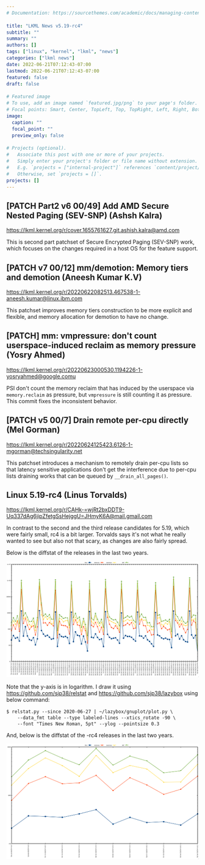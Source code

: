 ```yaml
---
# Documentation: https://sourcethemes.com/academic/docs/managing-content/

title: "LKML News v5.19-rc4"
subtitle: ""
summary: ""
authors: []
tags: ["linux", "kernel", "lkml", "news"]
categories: ["lkml news"]
date: 2022-06-21T07:12:43-07:00
lastmod: 2022-06-21T07:12:43-07:00
featured: false
draft: false

# Featured image
# To use, add an image named `featured.jpg/png` to your page's folder.
# Focal points: Smart, Center, TopLeft, Top, TopRight, Left, Right, BottomLeft, Bottom, BottomRight.
image:
  caption: ""
  focal_point: ""
  preview_only: false

# Projects (optional).
#   Associate this post with one or more of your projects.
#   Simply enter your project's folder or file name without extension.
#   E.g. `projects = ["internal-project"]` references `content/project/deep-learning/index.md`.
#   Otherwise, set `projects = []`.
projects: []
---
```


[PATCH Part2 v6 00/49] Add AMD Secure Nested Paging (SEV-SNP) (Ashsh Kalra)
---------------------------------------------------------------------------

https://lkml.kernel.org/r/cover.1655761627.git.ashish.kalra@amd.com

This is second part patchset of Secure Encrypted Paging (SEV-SNP) work, which
focuses on the changes required in a host OS for the feature support.


[PATCH v7 00/12] mm/demotion: Memory tiers and demotion (Aneesh Kumar K.V)
--------------------------------------------------------------------------

https://lkml.kernel.org/r/20220622082513.467538-1-aneesh.kumar@linux.ibm.com

This patchset improves memory tiers construction to be more explicit and
flexible, and memory allocation for demotion to have no change.


[PATCH] mm: vmpressure: don't count userspace-induced reclaim as memory pressure (Yosry Ahmed)
----------------------------------------------------------------------------------------------

https://lkml.kernel.org/r/20220623000530.1194226-1-yosryahmed@google.comu

PSI don't count the memory reclaim that has induced by the userspace via
`memory.reclaim` as pressure, but `vmpressure` is still counting it as
pressure.  This commit fixes the inconsistent behavior.


[PATCH v5 00/7] Drain remote per-cpu directly  (Mel Gorman)
-----------------------------------------------------------

https://lkml.kernel.org/r/20220624125423.6126-1-mgorman@techsingularity.net

This patchset introduces a mechanism to remotely drain per-cpu lists so that
latency sensitive applications don't get the interference due to per-cpu lists
draining works that can be queued by ``__drain_all_pages()``.


Linux 5.19-rc4 (Linus Torvalds)
-------------------------------

https://lkml.kernel.org/r/CAHk-=wjRt2bxDDT9-Uq337dAg6jipZfetgSsHejggU=JHmyK6A@mail.gmail.com

In contrast to the second and the third release candidates for 5.19, which were
fairly small, rc4 is a bit larger.  Torvalds says it's not what he really
wanted to see but also not that scary, as changes are also fairly spread.

Below is the diffstat of the releases in the last two years.

![Kernel release stat](/img/kernel_release_stat/v5.8-rc4..v5.19-rc4.png)

Note that the y-axis is in logarithm.  I draw it using
https://github.com/sjp38/relstat and https://github.com/sjp38/lazybox using
below command:

    $ relstat.py --since 2020-06-27 | ~/lazybox/gnuplot/plot.py \
	    --data_fmt table --type labeled-lines --xtics_rotate -90 \
	    --font "Times New Roman, 5pt" --ylog --pointsize 0.3


And, below is the diffstat of the -rc4 releases in the last two years.

![rc4 release stat](/img/kernel_release_stat/v5.19-rc4-only.png)
